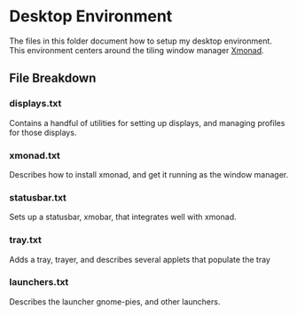 # Desktop Environment
The files in this folder document how to setup my desktop environment.
This environment centers around the tiling window manager [Xmonad](xmonad.org).

## File Breakdown
### displays.txt
Contains a handful of utilities for setting up displays, and managing profiles for those displays.

### xmonad.txt
Describes how to install xmonad, and get it running as the window manager.

### statusbar.txt
Sets up a statusbar, xmobar, that integrates well with xmonad.

### tray.txt
Adds a tray, trayer, and describes several applets that populate the tray

### launchers.txt 
Describes the launcher gnome-pies, and other launchers.

